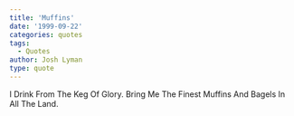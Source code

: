 ```yaml
---
title: 'Muffins'
date: '1999-09-22'
categories: quotes
tags:
  - Quotes
author: Josh Lyman
type: quote
---
```


I Drink From The Keg Of Glory. Bring Me The Finest Muffins And Bagels In All The Land.
